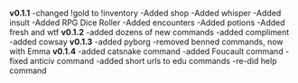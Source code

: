 **v0.1.1**
-changed !gold to !inventory
-Added shop
-Added whisper
-Added insult
-Added RPG Dice Roller
-Added encounters
-Added potions
-Added fresh and wtf
**v0.1.2**
-added dozens of new commands
-added compliment
-added cowsay
**v0.1.3**
-added pyborg
-removed benned commands, now with Emma
**v0.1.4**
-added catsnake command
-added Foucault command
-fixed anticiv command
-added short urls to edu commands
-re-did help command

